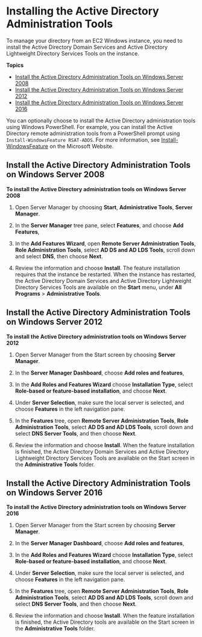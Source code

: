 # Installing the Active Directory Administration Tools<a name="simple_ad_install_ad_tools"></a>

To manage your directory from an EC2 Windows instance, you need to install the Active Directory Domain Services and Active Directory Lightweight Directory Services Tools on the instance\. 

**Topics**
+ [Install the Active Directory Administration Tools on Windows Server 2008](#install_ad_tools_win2008)
+ [Install the Active Directory Administration Tools on Windows Server 2012](#install_ad_tools_win2012)
+ [Install the Active Directory Administration Tools on Windows Server 2016](#install_ad_tools_win2016)

You can optionally choose to install the Active Directory administration tools using Windows PowerShell\. For example, you can install the Active Directory remote administration tools from a PowerShell prompt using `Install-WindowsFeature RSAT-ADDS`\. For more information, see [Install\-WindowsFeature](https://docs.microsoft.com/en-us/powershell/module/servermanager/install-windowsfeature?view=winserver2012r2-ps) on the Microsoft Website\.

## Install the Active Directory Administration Tools on Windows Server 2008<a name="install_ad_tools_win2008"></a>

**To install the Active Directory administration tools on Windows Server 2008**

1. Open Server Manager by choosing **Start**, **Administrative Tools**, **Server Manager**\.

1. In the **Server Manager** tree pane, select **Features**, and choose **Add Features**, 

1. In the **Add Features Wizard**, open **Remote Server Administration Tools**, **Role Administration Tools**, select **AD DS and AD LDS Tools**, scroll down and select **DNS**, then choose **Next**\.

1. Review the information and choose **Install**\. The feature installation requires that the instance be restarted\. When the instance has restarted, the Active Directory Domain Services and Active Directory Lightweight Directory Services Tools are available on the **Start** menu, under **All Programs** > **Administrative Tools**\.

## Install the Active Directory Administration Tools on Windows Server 2012<a name="install_ad_tools_win2012"></a>

**To install the Active Directory administration tools on Windows Server 2012**

1. Open Server Manager from the Start screen by choosing **Server Manager**\.

1. In the **Server Manager Dashboard**, choose **Add roles and features**, 

1. In the **Add Roles and Features Wizard** choose **Installation Type**, select **Role\-based or feature\-based installation**, and choose **Next**\.

1. Under **Server Selection**, make sure the local server is selected, and choose **Features** in the left navigation pane\.

1. In the **Features** tree, open **Remote Server Administration Tools**, **Role Administration Tools**, select **AD DS and AD LDS Tools**, scroll down and select **DNS Server Tools**, and then choose **Next**\.

1. Review the information and choose **Install**\. When the feature installation is finished, the Active Directory Domain Services and Active Directory Lightweight Directory Services Tools are available on the Start screen in the **Administrative Tools** folder\.

## Install the Active Directory Administration Tools on Windows Server 2016<a name="install_ad_tools_win2016"></a>

**To install the Active Directory administration tools on Windows Server 2016**

1. Open Server Manager from the Start screen by choosing **Server Manager**\.

1. In the **Server Manager Dashboard**, choose **Add roles and features**, 

1. In the **Add Roles and Features Wizard** choose **Installation Type**, select **Role\-based or feature\-based installation**, and choose **Next**\.

1. Under **Server Selection**, make sure the local server is selected, and choose **Features** in the left navigation pane\.

1. In the **Features** tree, open **Remote Server Administration Tools**, **Role Administration Tools**, select **AD DS and AD LDS Tools**, scroll down and select **DNS Server Tools**, and then choose **Next**\.

1. Review the information and choose **Install**\. When the feature installation is finished, the Active Directory tools are available on the Start screen in the **Administrative Tools** folder\.